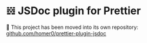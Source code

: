 # 𝍌 JSDoc plugin for Prettier

🚀 This project has been moved into its own repository: [github.com/homer0/prettier-plugin-jsdoc](https://github.com/homer0/prettier-plugin-jsdoc)
